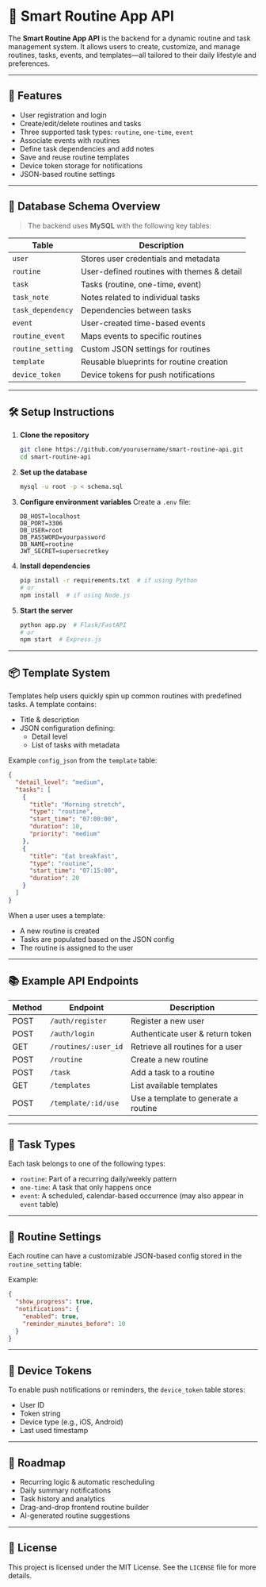 # 🧠 Smart Routine App API

The **Smart Routine App API** is the backend for a dynamic routine and task management system. It allows users to create, customize, and manage routines, tasks, events, and templates—all tailored to their daily lifestyle and preferences.

---

## 🚀 Features

- User registration and login
- Create/edit/delete routines and tasks
- Three supported task types: `routine`, `one-time`, `event`
- Associate events with routines
- Define task dependencies and add notes
- Save and reuse routine templates
- Device token storage for notifications
- JSON-based routine settings

---

## 🧱 Database Schema Overview

> The backend uses **MySQL** with the following key tables:

| Table             | Description                                 |
|------------------|---------------------------------------------|
| `user`           | Stores user credentials and metadata        |
| `routine`        | User-defined routines with themes & detail  |
| `task`           | Tasks (routine, one-time, event)            |
| `task_note`      | Notes related to individual tasks           |
| `task_dependency`| Dependencies between tasks                  |
| `event`          | User-created time-based events              |
| `routine_event`  | Maps events to specific routines            |
| `routine_setting`| Custom JSON settings for routines           |
| `template`       | Reusable blueprints for routine creation    |
| `device_token`   | Device tokens for push notifications        |

---

## 🛠 Setup Instructions

1. **Clone the repository**
   ```bash
   git clone https://github.com/yourusername/smart-routine-api.git
   cd smart-routine-api
   ```

2. **Set up the database**
   ```bash
   mysql -u root -p < schema.sql
   ```

3. **Configure environment variables**
   Create a `.env` file:
   ```env
   DB_HOST=localhost
   DB_PORT=3306
   DB_USER=root
   DB_PASSWORD=yourpassword
   DB_NAME=rootine
   JWT_SECRET=supersecretkey
   ```

4. **Install dependencies**
   ```bash
   pip install -r requirements.txt  # if using Python
   # or
   npm install  # if using Node.js
   ```

5. **Start the server**
   ```bash
   python app.py  # Flask/FastAPI
   # or
   npm start  # Express.js
   ```

---

## 📦 Template System

Templates help users quickly spin up common routines with predefined tasks. A template contains:

- Title & description
- JSON configuration defining:
    - Detail level
    - List of tasks with metadata

Example `config_json` from the `template` table:
```json
{
  "detail_level": "medium",
  "tasks": [
    {
      "title": "Morning stretch",
      "type": "routine",
      "start_time": "07:00:00",
      "duration": 10,
      "priority": "medium"
    },
    {
      "title": "Eat breakfast",
      "type": "routine",
      "start_time": "07:15:00",
      "duration": 20
    }
  ]
}
```

When a user uses a template:
- A new routine is created
- Tasks are populated based on the JSON config
- The routine is assigned to the user

---

## 📚 Example API Endpoints

| Method | Endpoint                    | Description                             |
|--------|-----------------------------|-----------------------------------------|
| POST   | `/auth/register`            | Register a new user                     |
| POST   | `/auth/login`               | Authenticate user & return token        |
| GET    | `/routines/:user_id`        | Retrieve all routines for a user        |
| POST   | `/routine`                  | Create a new routine                    |
| POST   | `/task`                     | Add a task to a routine                 |
| GET    | `/templates`                | List available templates                |
| POST   | `/template/:id/use`         | Use a template to generate a routine    |

---

## 🧠 Task Types

Each task belongs to one of the following types:

- `routine`: Part of a recurring daily/weekly pattern
- `one-time`: A task that only happens once
- `event`: A scheduled, calendar-based occurrence (may also appear in `event` table)

---

## 🔧 Routine Settings

Each routine can have a customizable JSON-based config stored in the `routine_setting` table:

Example:
```json
{
  "show_progress": true,
  "notifications": {
    "enabled": true,
    "reminder_minutes_before": 10
  }
}
```

---

## 📲 Device Tokens

To enable push notifications or reminders, the `device_token` table stores:

- User ID
- Token string
- Device type (e.g., iOS, Android)
- Last used timestamp

---

## 📌 Roadmap

- Recurring logic & automatic rescheduling
- Daily summary notifications
- Task history and analytics
- Drag-and-drop frontend routine builder
- AI-generated routine suggestions

---

## 📄 License

This project is licensed under the MIT License. See the `LICENSE` file for more details.
